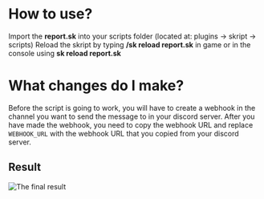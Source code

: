 # How to use?
Import the **report.sk** into your scripts folder (located at: plugins -> skript -> scripts)
Reload the skript by typing **/sk reload report.sk** in game or in the console using **sk reload report.sk**

# What changes do I make?
Before the script is going to work, you will have to create a webhook in the channel you want to send the message to in your discord server.
After you have made the webhook, you need to copy the webhook URL and replace `WEBHOOK_URL` with the webhook URL that you copied from your discord server.

## Result
![The final result](https://cdn.discordapp.com/attachments/1111401732266803322/1135268492883538020/image.png)
